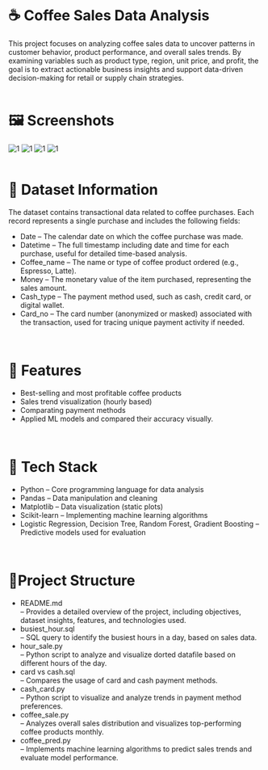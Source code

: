 # ☕ Coffee Sales Data Analysis
This project focuses on analyzing coffee sales data to uncover patterns in customer behavior, product performance, and overall sales trends. By examining variables such as product type, region, unit price, and profit, the goal is to extract actionable business insights and support data-driven decision-making for retail or supply chain strategies.
<br>
<br>
# 🖼️ Screenshots
![1](https://github.com/user-attachments/assets/95c5dce4-7050-4b6e-9d81-6176cde07084)
![1](https://github.com/user-attachments/assets/0558714e-15a9-4318-bb16-28d4ee478322)
![1](https://github.com/user-attachments/assets/b160a750-7871-4194-b4df-bd136aab9eb0)
![1](https://github.com/user-attachments/assets/74760aaf-3743-411f-ba1e-9dbd7d449571)
<br>
<br>

# 📂 Dataset Information

The dataset contains transactional data related to coffee purchases. Each record represents a single purchase and includes the following fields: <br>
- Date – The calendar date on which the coffee purchase was made. <br>
- Datetime – The full timestamp including date and time for each purchase, useful for detailed time-based analysis. <br>
- Coffee_name – The name or type of coffee product ordered (e.g., Espresso, Latte). <br>
- Money – The monetary value of the item purchased, representing the sales amount. <br>
- Cash_type – The payment method used, such as cash, credit card, or digital wallet. <br>
- Card_no – The card number (anonymized or masked) associated with the transaction, used for tracing unique payment activity if needed.<br>
<br>

# 🚀 Features

- Best-selling and most profitable coffee products <br>
- Sales trend visualization (hourly based) <br>
- Comparating payment methods <br>
- Applied ML models and compared their accuracy visually.
<br>

 # 🧰 Tech Stack

- Python – Core programming language for data analysis 
- Pandas – Data manipulation and cleaning 
- Matplotlib – Data visualization (static plots) 
- Scikit-learn – Implementing machine learning algorithms 
- Logistic Regression, Decision Tree, Random Forest, Gradient Boosting – Predictive models used for evaluation 
<br>

# 🧾Project Structure

- README.md <br>
  – Provides a detailed overview of the project, including objectives, dataset insights, features, and technologies used.
- busiest_hour.sql <br>
   – SQL query to identify the busiest hours in a day, based on sales data.
- hour_sale.py <br>
   – Python script to analyze and visualize dorted datafile based on different hours of the day.
- card vs cash.sql <br>
   – Compares the usage of card and cash payment methods.
- cash_card.py <br>
   – Python script to visualize and analyze trends in payment method preferences.
- coffee_sale.py <br>
   – Analyzes overall sales distribution and visualizes top-performing coffee products monthly.
- coffee_pred.py <br>
   – Implements machine learning algorithms to predict sales trends and evaluate model performance.






